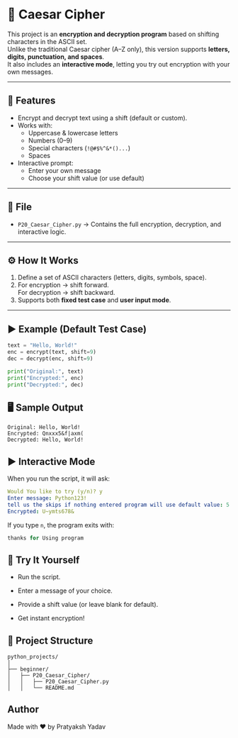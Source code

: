 # 🔐 Caesar Cipher 

This project is an **encryption and decryption program** based on shifting characters in the ASCII set.  
Unlike the traditional Caesar cipher (A–Z only), this version supports **letters, digits, punctuation, and spaces**.  
It also includes an **interactive mode**, letting you try out encryption with your own messages.

---

## 📌 Features
- Encrypt and decrypt text using a shift (default or custom).
- Works with:
  - Uppercase & lowercase letters
  - Numbers (0–9)
  - Special characters (`!@#$%^&*()...`)
  - Spaces
- Interactive prompt:
  - Enter your own message
  - Choose your shift value (or use default)

---

## 📂 File
- `P20_Caesar_Cipher.py` → Contains the full encryption, decryption, and interactive logic.

---

## ⚙️ How It Works
1. Define a set of ASCII characters (letters, digits, symbols, space).
2. For encryption → shift forward.  
   For decryption → shift backward.
3. Supports both **fixed test case** and **user input mode**.

---

## ▶️ Example (Default Test Case)

```python
text = "Hello, World!"
enc = encrypt(text, shift=9)
dec = decrypt(enc, shift=9)

print("Original:", text)
print("Encrypted:", enc)
print("Decrypted:", dec)
```

## 🖥️ Sample Output
```pgsql
Original: Hello, World!
Encrypted: Qnxxx5&f|axm(
Decrypted: Hello, World!
```

## ▶️ Interactive Mode

When you run the script, it will ask:

```yaml
Would You like to try (y/n)? y
Enter message: Python123!
tell us the skips if nothing entered program will use default value: 5
Encrypted: U~ymts678&
```
If you type `n`, the program exits with:

```rust
thanks for Using program
```

## 🚀 Try It Yourself

- Run the script.

- Enter a message of your choice.

- Provide a shift value (or leave blank for default).

- Get instant encryption!

## 📁 Project Structure
```
python_projects/
│
├── beginner/
│   ├── P20_Caesar_Cipher/
│   │   ├── P20_Caesar_Cipher.py
│   │   └── README.md
```

## Author
Made with ❤️ by Pratyaksh Yadav